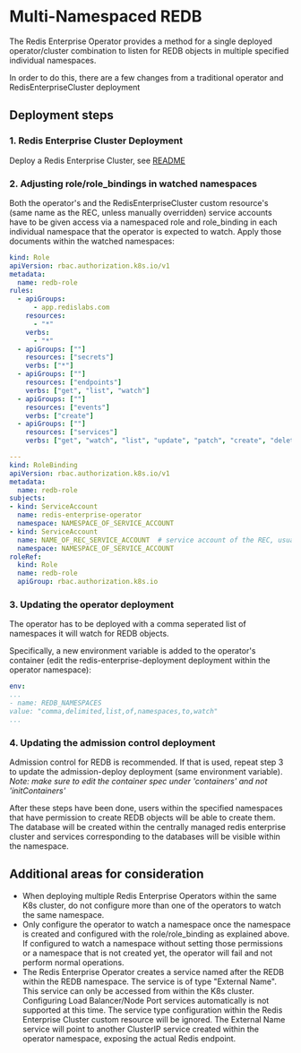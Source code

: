 # Multi-Namespaced REDB

The Redis Enterprise Operator provides a method for a single deployed operator/cluster combination to listen for REDB objects in multiple specified individual namespaces.

In order to do this, there are a few changes from a traditional operator and RedisEnterpriseCluster deployment

## Deployment steps
### 1. Redis Enterprise Cluster Deployment
Deploy a Redis Enterprise Cluster, see [README](../README.md)
### 2. Adjusting role/role_bindings in watched namespaces

Both the operator's and the RedisEnterpriseCluster custom resource's (same name as the REC, unless manually overridden) service accounts have to be given access via a namespaced role and role_binding in each individual namespace that the operator is expected to watch. Apply those documents within the watched namespaces:

```yaml
kind: Role
apiVersion: rbac.authorization.k8s.io/v1
metadata:
  name: redb-role
rules:
  - apiGroups:
      - app.redislabs.com
    resources:
      - "*"
    verbs:
      - "*"
  - apiGroups: [""]
    resources: ["secrets"]
    verbs: ["*"]
  - apiGroups: [""]
    resources: ["endpoints"]
    verbs: ["get", "list", "watch"]
  - apiGroups: [""]
    resources: ["events"]
    verbs: ["create"]
  - apiGroups: [""]
    resources: ["services"]
    verbs: ["get", "watch", "list", "update", "patch", "create", "delete"]

---
kind: RoleBinding
apiVersion: rbac.authorization.k8s.io/v1
metadata:
  name: redb-role
subjects:
- kind: ServiceAccount
  name: redis-enterprise-operator
  namespace: NAMESPACE_OF_SERVICE_ACCOUNT
- kind: ServiceAccount
  name: NAME_OF_REC_SERVICE_ACCOUNT  # service account of the REC, usually the same as the name of the custom resource
  namespace: NAMESPACE_OF_SERVICE_ACCOUNT
roleRef:
  kind: Role
  name: redb-role
  apiGroup: rbac.authorization.k8s.io

```

### 3. Updating the operator deployment

The operator has to be deployed with a comma seperated list of namespaces it will watch for REDB objects.

Specifically, a new environment variable is added to the operator's container (edit the redis-enterprise-deployment deployment within the operator namespace):

```yaml
env:
...
- name: REDB_NAMESPACES
value: "comma,delimited,list,of,namespaces,to,watch"
...
``` 
### 4. Updating the admission control deployment
Admission control for REDB is recommended. If that is used, repeat step 3 to update the admission-deploy deployment (same environment variable). 
_Note: make sure to edit the container spec under 'containers' and not 'initContainers'_

After these steps have been done, users within the specified namespaces that have permission to create REDB objects will be able to create them.  The database will be created within the centrally managed redis enterprise cluster and services corresponding to the databases will be visible within the namespace.

## Additional areas for consideration
* When deploying multiple Redis Enterprise Operators within the same K8s cluster, do not configure more than one of the operators to watch the same namespace.
* Only configure the operator to watch a namespace once the namespace is created and configured with the role/role_binding as explained above. If configured to watch a namespace without setting those permissions or a namespace that is not created yet, the operator will fail and not perform normal operations.
* The Redis Enterprise Operator creates a service named after the REDB within the REDB namespace. The service is of type "External Name". This service can only be accessed from within the K8s cluster. Configuring Load Balancer/Node Port services automatically is not supported at this time. The service type configuration within the Redis Enterprise Cluster custom resource will be ignored. The External Name service will point to another ClusterIP service created within the operator namespace, exposing the actual Redis endpoint.
